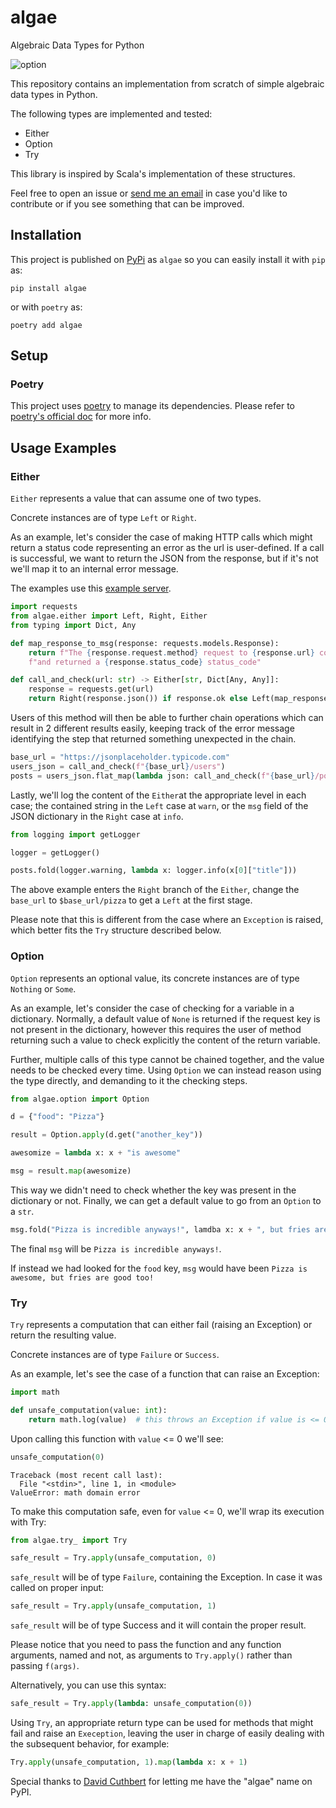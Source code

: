 # algae
Algebraic Data Types for Python

![option](docs/option.png)

This repository contains an implementation from scratch of simple algebraic data types in Python. 

The following types are implemented and tested:
 - Either
 - Option
 - Try

This library is inspired by Scala's implementation of these structures.

Feel free to open an issue or [send me an email](mailto:lucaruzzola@gmail.com) 
in case you'd like to contribute or if you see something that can be improved.

## Installation
This project is published on [PyPi](https://pypi.org/project/algae/) as `algae` so you can easily install it with `pip` as:
```shell
pip install algae
```
or with `poetry` as:
```shell
poetry add algae
```

## Setup

### Poetry
This project uses [poetry](https://github.com/python-poetry/poetry) to manage its dependencies.
Please refer to [poetry's official doc](https://python-poetry.org/docs/) for more info.


## Usage Examples

### Either

`Either` represents a value that can assume one of two types.

Concrete instances are of type `Left` or `Right`.

As an example, let's consider the case of making HTTP calls which might return a 
status code representing an error as the url is user-defined. 
If a call is successful, we want to return the JSON from the response, but if it's
not we'll map it to an internal error message.

The examples use this [example server](https://jsonplaceholder.typicode.com).

```python
import requests
from algae.either import Left, Right, Either
from typing import Dict, Any

def map_response_to_msg(response: requests.models.Response):
    return f"The {response.request.method} request to {response.url} couldn't be completed " \
    f"and returned a {response.status_code} status_code"

def call_and_check(url: str) -> Either[str, Dict[Any, Any]]:
    response = requests.get(url)
    return Right(response.json()) if response.ok else Left(map_response_to_msg(response))
```

Users of this method will then be able to further chain operations which can result in 2 different results easily,
keeping track of the error message identifying the step that returned something unexpected in the chain.

```python
base_url = "https://jsonplaceholder.typicode.com"
users_json = call_and_check(f"{base_url}/users")
posts = users_json.flat_map(lambda json: call_and_check(f"{base_url}/posts?userId={json[0]['id']}"))
```

Lastly, we'll log the content of the `Either`at the appropriate level in each case; the contained string in the `Left` 
case at `warn`, or the `msg` field of the JSON dictionary in the `Right` case at `info`.

```python
from logging import getLogger

logger = getLogger()

posts.fold(logger.warning, lambda x: logger.info(x[0]["title"]))
```

The above example enters the `Right` branch of the `Either`, change the `base_url` to `$base_url/pizza` to get a `Left` at the first stage.

Please note that this is different from the case where an `Exception` is raised, which better fits the `Try` structure 
described below.

### Option

`Option` represents an optional value, its concrete instances are 
of type `Nothing` or `Some`.

As an example, let's consider the case of checking for a variable in a dictionary.
Normally, a default value of `None` is returned if the request key is not present in the dictionary,
however this requires the user of method returning such a value to check explicitly the content of the return variable.

Further, multiple calls of this type cannot be chained together, and the value needs to be checked every time.
Using `Option` we can instead reason using the type directly, and demanding to it the checking steps.

```python
from algae.option import Option

d = {"food": "Pizza"}

result = Option.apply(d.get("another_key"))

awesomize = lambda x: x + "is awesome" 

msg = result.map(awesomize)
```

This way we didn't need to check whether the key was present in the dictionary or not.
Finally, we can get a default value to go from an `Option` to a `str`.

```python
msg.fold("Pizza is incredible anyways!", lamdba x: x + ", but fries are good too!")
```

The final `msg` will be `Pizza is incredible anyways!`.

If instead we had looked for the `food` key, `msg` would have been `Pizza is awesome, but fries are good too!`

### Try

`Try` represents a computation that can either fail (raising an Exception) or return the resulting value.

Concrete instances are of type `Failure` or `Success`.

As an example, let's see the case of a function that can raise an Exception:
``` python
import math

def unsafe_computation(value: int):
    return math.log(value)  # this throws an Exception if value is <= 0
```

Upon calling this function with `value` <= 0 we'll see:

```python
unsafe_computation(0)
```
```shell
Traceback (most recent call last):
  File "<stdin>", line 1, in <module>
ValueError: math domain error
```

To make this computation safe, even for `value` <= 0, we'll wrap its execution with Try:
```python
from algae.try_ import Try

safe_result = Try.apply(unsafe_computation, 0)
```

`safe_result` will be of type `Failure`, containing the Exception.
In case it was called on proper input:
```python
safe_result = Try.apply(unsafe_computation, 1)
```

`safe_result` will be of type Success and it will contain the proper result.

Please notice that you need to pass the function and any function arguments, named and not, as arguments to 
`Try.apply()` rather than passing `f(args)`.

Alternatively, you can use this syntax:
```python
safe_result = Try.apply(lambda: unsafe_computation(0))
```

Using `Try`, an appropriate return type can be used for methods that might fail and raise an `Exeception`, 
leaving the user in charge of easily dealing with the subsequent behavior, for example:

```python
Try.apply(unsafe_computation, 1).map(lambda x: x + 1)
```

Special thanks to [David Cuthbert](https://github.com/dacut) for letting me have the "algae" name on PyPI.
